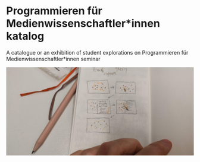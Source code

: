 # Programmieren für Medienwissenschaftler*innen katalog

A catalogue or an exhibition of student explorations on Programmieren für Medienwissenschaftler*innen seminar

![](pen-and-paper-sketch.jpg)
